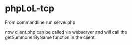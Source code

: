 phpLoL-tcp
==========

From commandline run server.php

now client.php can be called via webserver and will call the getSummonerByName function in the client.
